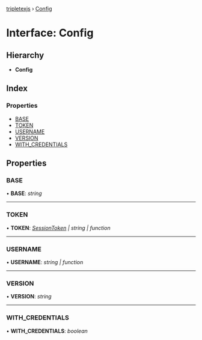 [tripletexjs](../README.md) › [Config](config.md)

# Interface: Config

## Hierarchy

* **Config**

## Index

### Properties

* [BASE](config.md#base)
* [TOKEN](config.md#token)
* [USERNAME](config.md#username)
* [VERSION](config.md#version)
* [WITH_CREDENTIALS](config.md#with_credentials)

## Properties

###  BASE

• **BASE**: *string*

___

###  TOKEN

• **TOKEN**: *[SessionToken](sessiontoken.md) | string | function*

___

###  USERNAME

• **USERNAME**: *string | function*

___

###  VERSION

• **VERSION**: *string*

___

###  WITH_CREDENTIALS

• **WITH_CREDENTIALS**: *boolean*
